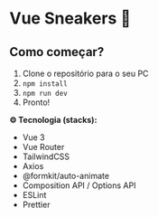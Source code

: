 # Vue Sneakers 👟

## Como começar?

1. Clone o repositório para o seu PC
2. `npm install`
3. `npm run dev`
4. Pronto!


**⚙️ Tecnologia (stacks):**
- Vue 3
- Vue Router
- TailwindCSS
- Axios
- @formkit/auto-animate
- Composition API / Options API
- ESLint
- Prettier
